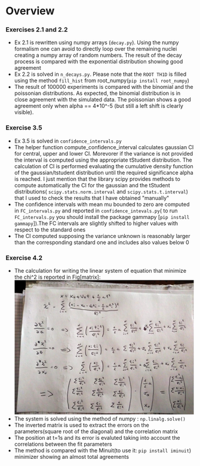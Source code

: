 # Overview

### Exercises 2.1 and 2.2
- Ex 2.1 is rewritten using numpy arrays (`decay.py`). Using the numpy formalism one can avoid to directly loop over the
  remaining nuclei creating a numpy array of random numbers. The result of the decay process is compared with the exponential
  distribution showing good agreement
- Ex 2.2 is solved in `n_decays.py`. Please note that the `ROOT TH1D` is filled using the method `fill_hist` from root_numpy(`pip install root_numpy`)
-  The result of 100000 experiments is compared with the binomial and the poissonian
  distributions. As expected, the binomial distribution is in close agreement with the simulated data. The
  poissonian shows a good agreement only when alpha == 4*10^-5 (but still a left shift is clearly visible).

### Exercise 3.5
- Ex 3.5 is solved in `confidence_intervals.py`
- The helper function compute_confidence_interval calculates gaussian CI for 
  central, upper and lower CI. Morevorer if the variance is not provided the interval is computed using the appropriate
  tStudent distribution. The calculation of CI is performed evaluating the cumulative density function of the gaussian/tstudent
  distribution until the required significance alpha is reached. I just mention that the library scipy provides methods to compute automatically
  the CI for the gaussian and the tStudent distributions( `scipy.stats.norm.interval` and `scipy.stats.t.interval`) that I used to check the results
  that I have obtained "manually"
- The confidence intervals with mean mu bounded to zero are computed in `FC_intervals.py` and reported in `confidence_intevals.py`( to run 
  `FC_intervals.py` you should install the package gammapy [`pip install gammapy`]).The FC intervals are slightly shifted to higher values
  with respect to the standard ones
- The CI computed supposing the variance unknown is reasonably larger than the corresponding standard one and includes also values
  below 0

### Exercise 4.2
- The calculation for writing the linear system of equation that minimize the chi^2 is reported in Fig[matrix]: 
  ![matrix](matrix_computation_Ex_4.2.jpeg)
- The system is solved using the method of numpy : `np.linalg.solve()`
- The inverted matrix is used to extract the errors on the parameters(square root of the diagonal) and the correlation matrix
- The position at t=1s and its error is evaluted taking into account the correlations between the fit parameters
- The method is compared with the Minuit(to use it: `pip install iminuit`) minimizer showing an almost total agreements
